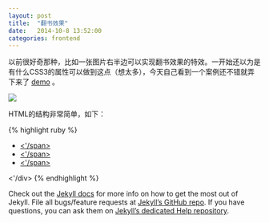 ```yaml
---
layout: post
title:  "翻书效果"
date:   2014-10-8 13:52:00
categories: frontend
---
```


以前很好奇那种，比如一张图片右半边可以实现翻书效果的特效。一开始还以为是有什么CSS3的属性可以做到这点（想太多），今天自己看到一个案例还不错就弄下来了 [demo][demoSite] 。

<img src="{{site.url}}sysutangzxBlog/source/2014-10-08-book-effect-1.png">

HTML的结构非常简单，如下：

{% highlight ruby %}
<div class="cover">
     <div class="inner-controls">
         <ul>
             <li>
                 <a href="#">
                     <span class="entypo-play"><'/span>
                 </a>
             </li>
             <li>
                 <a href="#">
                     <span class="entypo-download"><'/span>
                 </a>
             </li>
             <li>
                 <a href="#">
                     <span class="entypo-share"><'/span>
                 </a>
            </li>
         </ul>
    </div>
<'/div>
{% endhighlight %}

Check out the [Jekyll docs][jekyll] for more info on how to get the most out of Jekyll. File all bugs/feature requests at [Jekyll’s GitHub repo][jekyll-gh]. If you have questions, you can ask them on [Jekyll’s dedicated Help repository][jekyll-help].


[demoSite]:    http://cody1991.github.io/onlineTest/cssdesk/4/index.html
[jekyll]:      http://jekyllrb.com
[jekyll-gh]:   https://github.com/jekyll/jekyll
[jekyll-help]: https://github.com/jekyll/jekyll-help
